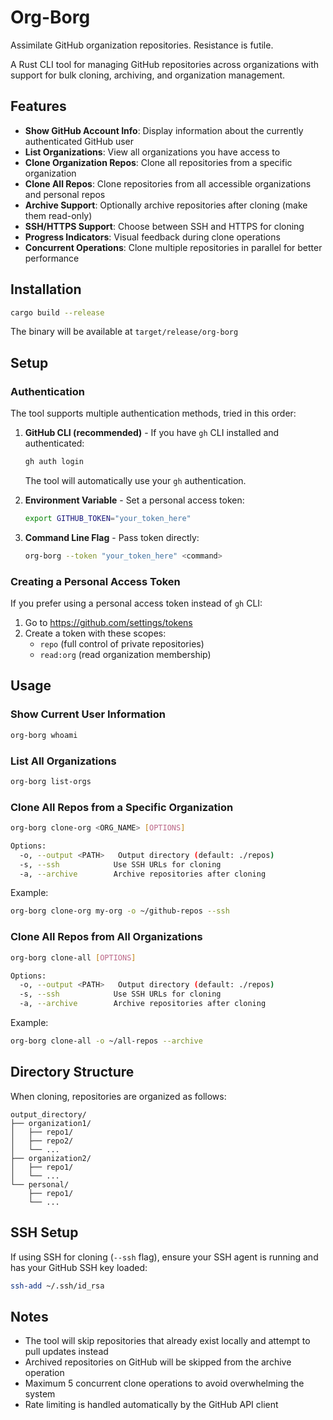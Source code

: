 # Org-Borg

Assimilate GitHub organization repositories. Resistance is futile.

A Rust CLI tool for managing GitHub repositories across organizations with support for bulk cloning, archiving, and organization management.

## Features

- **Show GitHub Account Info**: Display information about the currently authenticated GitHub user
- **List Organizations**: View all organizations you have access to
- **Clone Organization Repos**: Clone all repositories from a specific organization
- **Clone All Repos**: Clone repositories from all accessible organizations and personal repos
- **Archive Support**: Optionally archive repositories after cloning (make them read-only)
- **SSH/HTTPS Support**: Choose between SSH and HTTPS for cloning
- **Progress Indicators**: Visual feedback during clone operations
- **Concurrent Operations**: Clone multiple repositories in parallel for better performance

## Installation

```bash
cargo build --release
```

The binary will be available at `target/release/org-borg`

## Setup

### Authentication

The tool supports multiple authentication methods, tried in this order:

1. **GitHub CLI (recommended)** - If you have `gh` CLI installed and authenticated:
   ```bash
   gh auth login
   ```
   The tool will automatically use your `gh` authentication.

2. **Environment Variable** - Set a personal access token:
   ```bash
   export GITHUB_TOKEN="your_token_here"
   ```

3. **Command Line Flag** - Pass token directly:
   ```bash
   org-borg --token "your_token_here" <command>
   ```

### Creating a Personal Access Token

If you prefer using a personal access token instead of `gh` CLI:
1. Go to https://github.com/settings/tokens
2. Create a token with these scopes:
   - `repo` (full control of private repositories)
   - `read:org` (read organization membership)

## Usage

### Show Current User Information
```bash
org-borg whoami
```

### List All Organizations
```bash
org-borg list-orgs
```

### Clone All Repos from a Specific Organization
```bash
org-borg clone-org <ORG_NAME> [OPTIONS]

Options:
  -o, --output <PATH>   Output directory (default: ./repos)
  -s, --ssh            Use SSH URLs for cloning
  -a, --archive        Archive repositories after cloning
```

Example:
```bash
org-borg clone-org my-org -o ~/github-repos --ssh
```

### Clone All Repos from All Organizations
```bash
org-borg clone-all [OPTIONS]

Options:
  -o, --output <PATH>   Output directory (default: ./repos)
  -s, --ssh            Use SSH URLs for cloning
  -a, --archive        Archive repositories after cloning
```

Example:
```bash
org-borg clone-all -o ~/all-repos --archive
```

## Directory Structure

When cloning, repositories are organized as follows:
```
output_directory/
├── organization1/
│   ├── repo1/
│   ├── repo2/
│   └── ...
├── organization2/
│   ├── repo1/
│   └── ...
└── personal/
    ├── repo1/
    └── ...
```

## SSH Setup

If using SSH for cloning (`--ssh` flag), ensure your SSH agent is running and has your GitHub SSH key loaded:
```bash
ssh-add ~/.ssh/id_rsa
```

## Notes

- The tool will skip repositories that already exist locally and attempt to pull updates instead
- Archived repositories on GitHub will be skipped from the archive operation
- Maximum 5 concurrent clone operations to avoid overwhelming the system
- Rate limiting is handled automatically by the GitHub API client